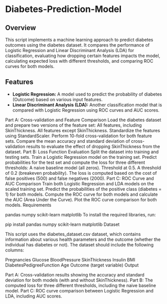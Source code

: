 # Diabetes-Prediction-Model
## Overview
This script implements a machine learning approach to predict diabetes outcomes using the diabetes dataset. It compares the performance of Logistic Regression and Linear Discriminant Analysis (LDA) for classification, evaluating how dropping certain features impacts the model, calculating expected loss with different thresholds, and comparing ROC curves for both models.

## Features
- **Logistic Regression:** A model used to predict the probability of diabetes (Outcome) based on various input features.
- **Linear Discriminant Analysis (LDA):** Another classification model that is compared with Logistic Regression using ROC curves and AUC scores.

Part A: Cross-validation and Feature Comparison
Load the diabetes dataset and prepare two versions of the feature set:
All features, including SkinThickness.
All features except SkinThickness.
Standardize the features using StandardScaler.
Perform 10-fold cross-validation for both feature sets.
Compare the mean accuracy and standard deviation of cross-validation results to evaluate the effect of dropping SkinThickness from the dataset.
Part B: Loss Function Evaluation
Split the dataset into training and testing sets.
Train a Logistic Regression model on the training set.
Predict probabilities for the test set and compute the loss for three different thresholds:
A naive baseline model (all zeros).
Threshold at 0.5.
A threshold of 0.2 (breakeven probability).
The loss is computed based on the cost of false positives (500) and false negatives (2000).
Part C: ROC Curve and AUC Comparison
Train both Logistic Regression and LDA models on the scaled training set.
Predict the probabilities of the positive class (diabetes = 1) for both models.
Compute the ROC curve for both models and calculate the AUC (Area Under the Curve).
Plot the ROC curve comparison for both models.
Requirements

pandas
numpy
scikit-learn
matplotlib
To install the required libraries, run:

pip install pandas numpy scikit-learn matplotlib
Dataset

This script uses the diabetes_dataset.csv dataset, which contains information about various health parameters and the outcome (whether the individual has diabetes or not). The dataset should include the following columns:

Pregnancies
Glucose
BloodPressure
SkinThickness
Insulin
BMI
DiabetesPedigreeFunction
Age
Outcome (target variable)
Output

Part A: Cross-validation results showing the accuracy and standard deviation for both models (with and without SkinThickness).
Part B: The computed loss for three different thresholds, including the naive baseline model.
Part C: ROC curve comparison between Logistic Regression and LDA, including AUC scores.
